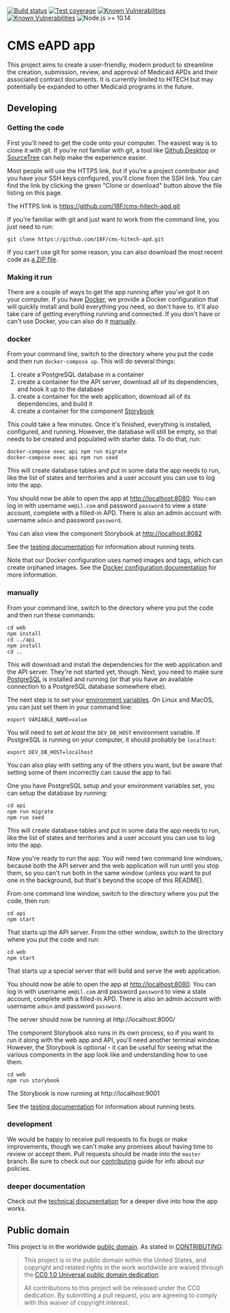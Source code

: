 [![Build status](https://img.shields.io/circleci/project/github/18F/cms-hitech-apd.svg)](https://circleci.com/gh/18F/workflows/cms-hitech-apd)
[![Test coverage](https://img.shields.io/codecov/c/github/18F/cms-hitech-apd.svg)](https://codecov.io/gh/18F/cms-hitech-apd)
[![Known Vulnerabilities](https://snyk.io/test/github/18f/cms-hitech-apd/badge.svg?targetFile=web%2Fpackage.json)](https://snyk.io/test/github/18f/cms-hitech-apd?targetFile=web%2Fpackage.json)
[![Known Vulnerabilities](https://snyk.io/test/github/18f/cms-hitech-apd/badge.svg?targetFile=api%2Fpackage.json)](https://snyk.io/test/github/18f/cms-hitech-apd?targetFile=api%2Fpackage.json)
![Node.js >= 10.14](https://img.shields.io/badge/node-%3E%3D%2010.14-brightgreen.svg)

# CMS eAPD app

This project aims to create a user-friendly, modern product to streamline the
creation, submission, review, and approval of Medicaid APDs and their
associated contract documents. It is currently limited to HITECH but may
potentially be expanded to other Medicaid programs in the future.

## Developing

### Getting the code

First you'll need to get the code onto your computer. The easiest way is to
clone it with git. If you're not familiar with git, a tool like
[Github Desktop](https://desktop.github.com/) or
[SourceTree](https://www.sourcetreeapp.com/) can help make the experience
easier.

Most people will use the HTTPS link, but if you're a project contributor and
you have your SSH keys configured, you'll clone from the SSH link. You can
find the link by clicking the green "Clone or download" button above the file
listing on this page.

The HTTPS link is https://github.com/18F/cms-hitech-apd.git

If you're familiar with git and just want to work from the command line, you
just need to run:

```shell
git clone https://github.com/18F/cms-hitech-apd.git
```

If you can't use git for some reason, you can also download the most recent
code as [a ZIP file](https://github.com/18F/cms-hitech-apd/archive/master.zip).

### Making it run

There are a couple of ways to get the app running after you've got it on your
computer. If you have [Docker](https://www.docker.com), we provide a Docker
configuration that will quickly install and build everything you need, so don't
have to. It'll also take care of getting everything running and connected.
If you don't have or can't use Docker, you can also do it [manually](#manually).

### docker

From your command line, switch to the directory where you put the code and
then run `docker-compose up`. This will do several things:

1. create a PostgreSQL database in a container
2. create a container for the API server, download all of its dependencies, and
   hook it up to the database
3. create a container for the web application, download all of its
   dependencies, and build it
4. create a container for the component
   [Storybook](https://github.com/storybooks/storybook)

This could take a few minutes. Once it's finished, everything is installed,
configured, and running. However, the database will still be empty, so that
needs to be created and populated with starter data. To do that, run:

```shell
docker-compose exec api npm run migrate
docker-compose exec api npm run seed
```

This will create database tables and put in some data the app needs to run,
like the list of states and territories and a user account you can use to
log into the app.

You should now be able to open the app at
[http://localhost:8080](http://localhost:8080). You can log in with username
`em@il.com` and password `password` to view a state account, complete with
a filled-in APD. There is also an admin account with username `admin` and
password `password`.

You can also view the component Storybook at
[http://localhost:8082](http://localhost:8082)

See the [testing documentation](docs/testing.md) for information about running tests.

Note that our Docker configuration uses named images and tags, which can create
orphaned images. See the [Docker configuration documentation](docs/docker.md)
for more information.

### manually

From your command line, switch to the directory where you put the code and
then run these commands:

```
cd web
npm install
cd ../api
npm install
cd ..
```

This will download and install the dependencies for the web application and the
API server. They're not started yet, though. Next, you need to make sure
[PostgreSQL](https://www.postgresql.org/) is installed and running (or that you
have an available connection to a PostgreSQL database somewhere else).

The next step is to set your
[environment variables](docs/api-configuration.md). On Linux and MacOS, you
can just set them in your command line:

```shell
export VARIABLE_NAME=value
```

You will need to set _at least_ the `DEV_DB_HOST` environment variable. If
PostgreSQL is running on your computer, it should probably be `localhost`:

```shell
export DEV_DB_HOST=localhost
```

You can also play with setting any of the others you want, but be aware that
setting some of them incorrectly can cause the app to fail.

One you have PostgreSQL setup and your environment variables set, you can
setup the database by running:

```
cd api
npm run migrate
npm run seed
```

This will create database tables and put in some data the app needs to run,
like the list of states and territories and a user account you can use to
log into the app.

Now you're ready to run the app. You will need two command line windows,
because both the API server and the web application will run until you stop
them, so you can't run both in the same window (unless you want to put one in
the background, but that's beyond the scope of this README).

From one command line window, switch to the directory where you put the code,
then run:

```shell
cd api
npm start
```

That starts up the API server. From the other window, switch to the directory
where you put the code and run:

```shell
cd web
npm start
```

That starts up a special server that will build and serve the web application.

You should now be able to open the app at
[http://localhost:8080](http://localhost:8080). You can log in with username
`em@il.com` and password `password` to view a state account, complete with
a filled-in APD. There is also an admin account with username `admin` and
password `password`.

The server should now be running at http://localhost:8000/

The component Storybook also runs in its own process, so if you want to run it
along with the web app and API, you'll need another terminal window. However,
the Storybook is optional - it can be useful for seeing what the various
components in the app look like and understanding how to use them.

```shell
cd web
npm run storybook
```

The Storybook is now running at http://localhost:9001

See the [testing documentation](docs/testing.md) for information about running tests.

### development

We would be happy to receive pull requests to fix bugs or make improvements,
though we can't make any promises about having time to review or accept them.
Pull requests should be made into the `master` branch. Be sure to check out
our [contributing](CONTRIBUTING.md) guide for info about our policies.

### deeper documentation

Check out the [technical documentation](docs/index.md) for a deeper dive into
how the app works.

## Public domain

This project is in the worldwide [public domain](LICENSE.md). As stated in
[CONTRIBUTING](CONTRIBUTING.md):

> This project is in the public domain within the United States, and copyright
> and related rights in the work worldwide are waived through the
> [CC0 1.0 Universal public domain dedication](https://creativecommons.org/publicdomain/zero/1.0/).
>
> All contributions to this project will be released under the CC0 dedication.
> By submitting a pull request, you are agreeing to comply with this waiver of
> copyright interest.
